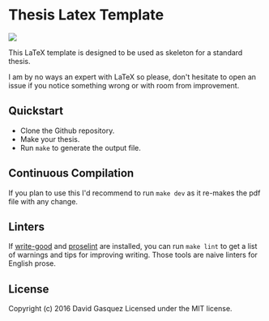 # Thesis Latex Template

[![](https://img.shields.io/badge/license-MIT-blue.svg)](http://opensource.org/licenses/MIT)

This LaTeX template is designed to be used as skeleton for a standard thesis.

I am by no ways an expert with LaTeX so please, don't hesitate to open an issue
if you notice something wrong or with room from improvement.

## Quickstart
- Clone the Github repository.
- Make your thesis.
- Run `make` to generate the output file.

## Continuous Compilation
If you plan to use this I'd recommend to run `make dev` as it re-makes the
pdf file with any change.

## Linters
If [write-good] and [proselint] are installed, you can run `make lint` to get a
list of warnings and tips for improving writing. Those tools are naive linters
for English prose.

[write-good]: https://github.com/btford/write-good
[proselint]: https://github.com/amperser/proselint


## License
Copyright (c) 2016 David Gasquez Licensed under the MIT license.
